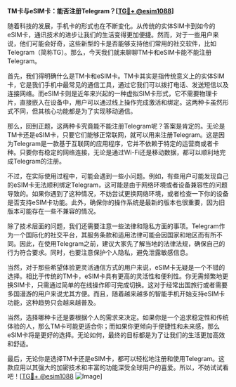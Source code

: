 **TM卡与eSIM卡：能否注册Telegram？[[TG💪+ @esim1088](https://t.me/s/esim1088)]**

随着科技的发展，手机卡的形式也在不断变化。从传统的实体SIM卡到如今的eSIM卡，通讯技术的进步让我们的生活变得更加便捷。然而，对于一些用户来说，他们可能会好奇，这些新型的卡是否能够支持他们常用的社交软件，比如Telegram（简称TG）。那么，今天我们就来聊聊TM卡和eSIM卡能不能注册Telegram。

首先，我们得明确什么是TM卡和eSIM卡。TM卡其实是指传统意义上的实体SIM卡，它是我们手机中最常见的通信工具，通过它我们可以拨打电话、发送短信以及连接网络。而eSIM卡则是近年来兴起的一种虚拟SIM卡形式，它不需要物理卡片，直接嵌入在设备中，用户可以通过线上操作完成激活和绑定。这两种卡虽然形式不同，但其核心功能都是为了实现移动通信。

那么，回到正题，这两种卡究竟能不能注册Telegram呢？答案是肯定的。无论是TM卡还是eSIM卡，只要它们能够正常联网，就可以用来注册Telegram。这是因为Telegram是一款基于互联网的应用程序，它并不依赖于特定的运营商或者卡种。只要你有稳定的网络连接，无论是通过Wi-Fi还是移动数据，都可以顺利地完成Telegram的注册。

不过，在实际使用过程中，可能会遇到一些小问题。例如，有些用户可能发现自己的eSIM卡无法顺利绑定Telegram，这可能是由于网络环境或者设备兼容性的问题导致的。如果你遇到了这种情况，不妨尝试更换网络环境，或者检查一下你的设备是否支持eSIM卡功能。此外，确保你的操作系统是最新的版本也很重要，因为旧版本可能存在一些不兼容的情况。

除了技术层面的问题，我们还需要注意一些法律和隐私方面的事项。Telegram作为一个国际化的社交平台，其服务条款和适用法律可能会因国家和地区而有所不同。因此，在使用Telegram之前，建议大家先了解当地的法律法规，确保自己的行为符合要求。同时，也要注意保护个人隐私，避免泄露敏感信息。

当然，对于那些希望体验更灵活通信方式的用户来说，eSIM卡无疑是一个不错的选择。相比于传统的TM卡，eSIM卡具有更高的灵活性和便利性。你无需频繁地更换SIM卡，只需通过简单的在线操作即可完成切换。这对于经常出国旅行或者需要多国漫游的用户来说尤其方便。而且，随着越来越多的智能手机开始支持eSIM卡功能，这种趋势只会越来越普及。

当然，选择哪种卡还是要根据个人的需求来决定。如果你是一个追求稳定性和传统体验的人，那么TM卡可能更适合你；而如果你更倾向于便捷性和未来感，那么eSIM卡将是更好的选择。无论如何，最终的目标都是为了让我们的生活更加高效和舒适。

最后，无论你是选择TM卡还是eSIM卡，都可以轻松地注册和使用Telegram。这款应用以其强大的加密技术和丰富的功能深受全球用户的喜爱。所以，不妨试试看吧！[[TG💪+ @esim1088](https://t.me/s/esim1088) ![Image](https://i.postimg.cc/4NQfJmqS/Snipaste-2025-05-13-00-14-12.png)]